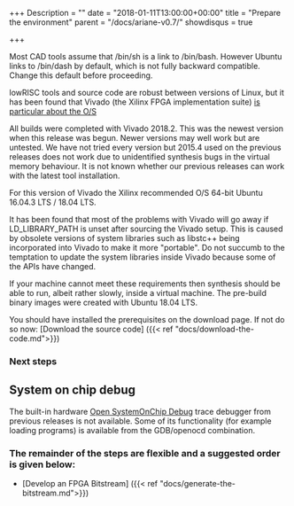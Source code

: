 +++
Description = ""
date = "2018-01-11T13:00:00+00:00"
title = "Prepare the environment"
parent = "/docs/ariane-v0.7/"
showdisqus = true

+++

Most CAD tools assume that /bin/sh is a link to /bin/bash. However Ubuntu links to /bin/dash by default, which is not fully
backward compatible. Change this default before proceeding.

lowRISC tools and source code are robust between versions of Linux, but it has been
found that
Vivado (the Xilinx FPGA implementation suite) [is particular about the O/S](https://www.xilinx.com/support/answers/54242.html)

All builds were completed with Vivado 2018.2. This was the newest version when this release was begun. Newer versions may well work but are untested. We have not tried every version but 2015.4 used on the previous releases does not work due to unidentified synthesis bugs in the virtual memory behaviour.
It is not known whether our previous releases can work with the latest tool installation.

For this version of Vivado the Xilinx recommended O/S 64-bit Ubuntu 16.04.3 LTS / 18.04 LTS.

It has been found that most of the problems with Vivado will go away if LD\_LIBRARY\_PATH is unset after sourcing the Vivado setup. 
This is caused by obsolete versions of system libraries such as  libstc++ being incorporated into Vivado to make it more "portable".
Do not succumb to the temptation to update the system libraries inside Vivado because some of the APIs have changed.

If your machine cannot meet these requirements then synthesis should be able to run, albeit rather slowly, inside a virtual machine.
The pre-build binary images were created with Ubuntu 18.04 LTS.

You should have installed the prerequisites on the download page. If not do so now:
[Download the source code] ({{< ref "docs/download-the-code.md">}})

### Next steps
    
## System on chip debug

The built-in hardware [Open SystemOnChip Debug](http://opensocdebug.org) trace debugger from previous releases is not available.
Some of its functionality (for example loading programs) is available from the GDB/openocd combination.

### The remainder of the steps are flexible and a suggested order is given below:

* [Develop an FPGA Bitstream] ({{< ref "docs/generate-the-bitstream.md">}})

